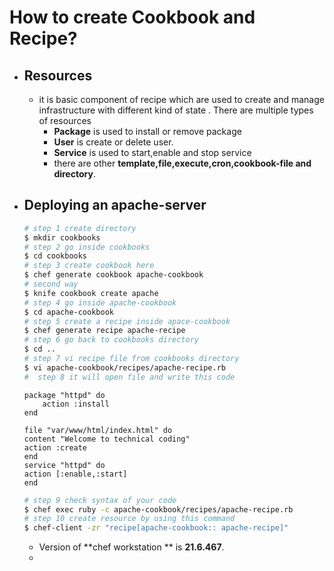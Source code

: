 # How to create Cookbook and Recipe?

- ## Resources

  - it is basic component of recipe which are used to create and manage infrastructure with different kind of state . There are multiple types of resources
    - **Package** is used to install or remove package
    - **User** is create or delete user.
    - **Service** is used to start,enable and stop service
    - there are other **template,file,execute,cron,cookbook-file and directory**.

- ## Deploying an apache-server

  ```bash
  # step 1 create directory 
  $ mkdir cookbooks
  # step 2 go inside cookbooks
  $ cd cookbooks
  # step 3 create cookbook here
  $ chef generate cookbook apache-cookbook  
  # second way
  $ knife cookbook create apache
  # step 4 go inside apache-cookbook
  $ cd apache-cookbook
  # step 5 create a recipe inside apace-cookbook
  $ chef generate recipe apache-recipe
  # step 6 go back to cookbooks directory
  $ cd ..
  # step 7 vi recipe file from cookbooks directory
  $ vi apache-cookbook/recipes/apache-recipe.rb
  #  step 8 it will open file and write this code
  
  ```
  
  ```basic
  package "httpd" do
      action :install
  end
  
  file "var/www/html/index.html" do
  content "Welcome to technical coding"
  action :create
  end
  service "httpd" do
  action [:enable,:start]
  end
  ```
  
  ```bash
  # step 9 check syntax of your code
  $ chef exec ruby -c apache-cookbook/recipes/apache-recipe.rb
  # step 10 create resource by using this command
  $ chef-client -zr "recipe[apache-cookbook:: apache-recipe]"
  ```
  
  - Version of **chef workstation ** is **21.6.467**.
  - 